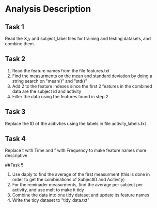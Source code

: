 # Analysis Description 

## Task 1
Read the X,y and subject_label files for training and testing datasets, and combine them. 

## Task 2
<ol>
<li>Read the feature names from the file features.txt</li>
<li>Find the measurments on the mean and standard deviation by doing a string search on "mean()" and "std()"</li>
<li>Add 2 to the feature indexes since the first 2 features in the combined data are the subject id and activity</li>
<li>Filter the data using the features found in step 2</li>
</ol>

## Task 3
Replace the ID of the acitivties using the labels in file activity_labels.txt

## Task 4
Replace t with Time and f with Frequency to make feature names more descriptive

##Task 5
<ol>
<li>Use daply to find the average of the first measurment (this is done in order to get the combinations of SubjectID and Acitivity)</li>
<li>For the reminader measurments, find the average per subject per activity, and use melt to make it tidy</li>
<li>Combine the data into one tidy dataset and update its feature names</li>
<li>Write the tidy dataset to "tidy_data.txt"</li>
</ol>
